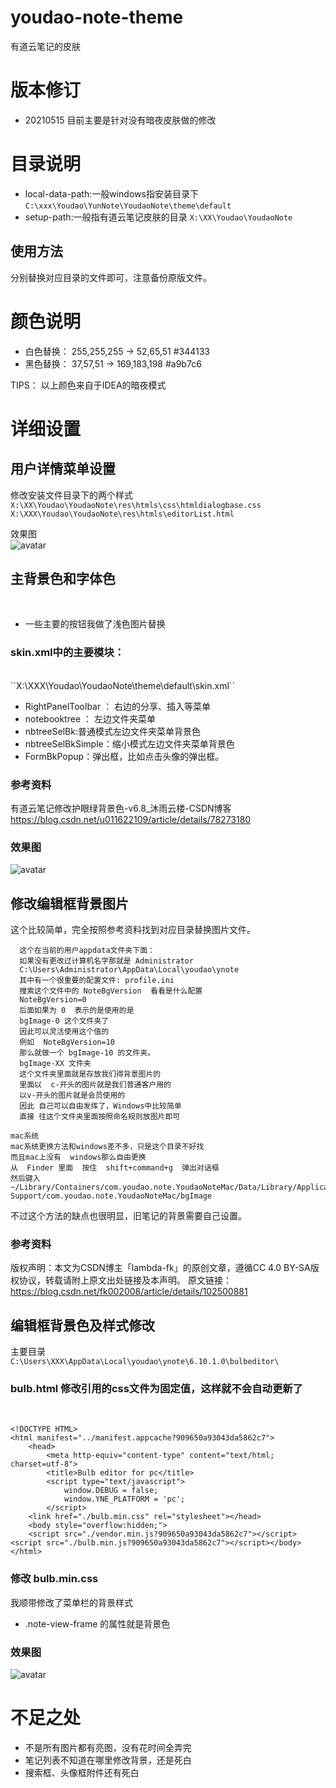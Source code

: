 # youdao-note-theme
有道云笔记的皮肤

# 版本修订
- 20210515 目前主要是针对没有暗夜皮肤做的修改

# 目录说明
- local-data-path:一般windows指安装目录下
```C:\xxx\Youdao\YunNote\YoudaoNote\theme\default```
- setup-path:一般指有道云笔记皮肤的目录
```X:\XX\Youdao\YoudaoNote```

## 使用方法
分别替换对应目录的文件即可，注意备份原版文件。

# 颜色说明
- 白色替换： 255,255,255   -> 52,65,51  #344133
- 黑色替换： 37,57,51 ->  169,183,198  #a9b7c6

TIPS： 以上颜色来自于IDEA的暗夜模式

# 详细设置
## 用户详情菜单设置
修改安装文件目录下的两个样式
```X:\XX\Youdao\YoudaoNote\res\htmls\css\htmldialogbase.css```
```X:\XXX\Youdao\YoudaoNote\res\htmls\editorList.html```

效果图
<br>
![avatar](./editorList.png)

## 主背景色和字体色
<br>

- 一些主要的按钮我做了浅色图片替换

### skin.xml中的主要模块：
<br>
``X:\XXX\Youdao\YoudaoNote\theme\default\skin.xml``
<br>

- RightPanelToolbar  ： 右边的分享、插入等菜单
- notebooktree ： 左边文件夹菜单
- nbtreeSelBk:普通模式左边文件夹菜单背景色
- nbtreeSelBkSimple：缩小模式左边文件夹菜单背景色
- FormBkPopup：弹出框，比如点击头像的弹出框。

### 参考资料
有道云笔记修改护眼绿背景色-v6.8_沐雨云楼-CSDN博客  https://blog.csdn.net/u011622109/article/details/78273180

### 效果图
![avatar](./skin.png)

## 修改编辑框背景图片
这个比较简单，完全按照参考资料找到对应目录替换图片文件。
```windows系统
  这个在当前的用户appdata文件夹下面：
  如果没有更改过计算机名字那就是 Administrator
  C:\Users\Administrator\AppData\Local\youdao\ynote
  其中有一个很重要的配置文件: profile.ini
  搜索这个文件中的 NoteBgVersion  看看是什么配置
  NoteBgVersion=0
  后面如果为 0  表示的是使用的是 
  bgImage-0 这个文件夹了
  因此可以灵活使用这个值的
  例如  NoteBgVersion=10
  那么就做一个 bgImage-10 的文件夹。
  bgImage-XX 文件夹
  这个文件夹里面就是存放我们得背景图片的
  里面以  c-开头的图片就是我们普通客户用的
  以v-开头的图片就是会员使用的
  因此 自己可以自由发挥了，Windows中比较简单
  直接 往这个文件夹里面按照命名规则放图片即可
```

```
mac系统
mac系统更换方法和windows差不多，只是这个目录不好找
而且mac上没有  windows那么自由更换
从  Finder 里面  按住  shift+command+g  弹出对话框
然后键入
~/Library/Containers/com.youdao.note.YoudaoNoteMac/Data/Library/Application Support/com.youdao.note.YoudaoNoteMac/bgImage
```

不过这个方法的缺点也很明显，旧笔记的背景需要自己设置。

### 参考资料
版权声明：本文为CSDN博主「lambda-fk」的原创文章，遵循CC 4.0 BY-SA版权协议，转载请附上原文出处链接及本声明。
原文链接：https://blog.csdn.net/fk002008/article/details/102500881

## 编辑框背景色及样式修改
主要目录
<br>
```C:\Users\XXX\AppData\Local\youdao\ynote\6.10.1.0\bulbeditor\```

### bulb.html 修改引用的css文件为固定值，这样就不会自动更新了
<br>

```
<!DOCTYPE HTML>
<html manifest="../manifest.appcache?909650a93043da5862c7">
    <head>
        <meta http-equiv="content-type" content="text/html; charset=utf-8">
        <title>Bulb editor for pc</title>
        <script type="text/javascript">
            window.DEBUG = false;
            window.YNE_PLATFORM = 'pc';
        </script>
    <link href="./bulb.min.css" rel="stylesheet"></head>
    <body style="overflow:hidden;">
    <script src="./vendor.min.js?909650a93043da5862c7"></script><script src="./bulb.min.js?909650a93043da5862c7"></script></body>
</html>
```

### 修改 bulb.min.css

我顺带修改了菜单栏的背景样式

- .note-view-frame  的属性就是背景色

### 效果图
![avatar](./skin.png)


# 不足之处
- 不是所有图片都有亮图，没有花时间全弄完
- 笔记列表不知道在哪里修改背景，还是死白
- 搜索框、头像框附件还有死白
















